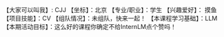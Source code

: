 【大家可以叫我】: CJJ
【坐标】：北京
【专业/职业】：学生
【兴趣爱好】： 摸鱼
【项目技能】：CV
【组队情况】：未组队，快来一起！ 
【本课程学习基础】：LLM 
【本期活动目标】：这么好的课程你确定不给InternLM点个赞吗！
